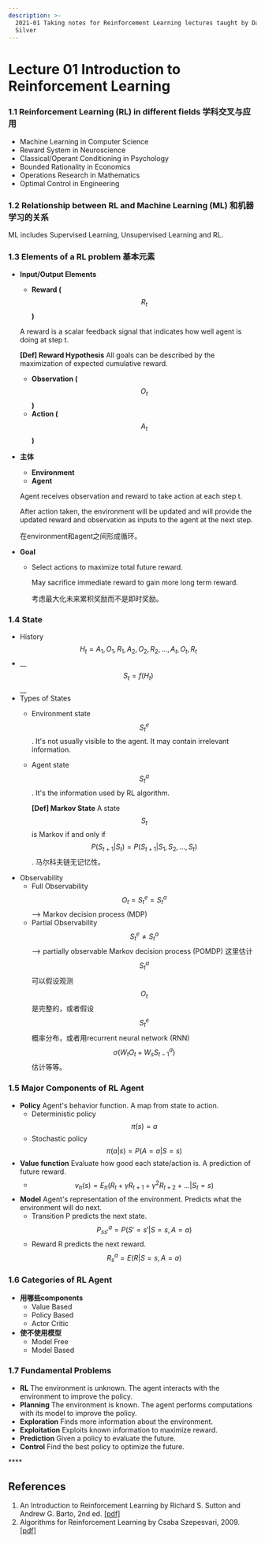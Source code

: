 ```yaml
---
description: >-
  2021-01 Taking notes for Reinforcement Learning lectures taught by David
  Silver
---
```


# Lecture 01 Introduction to Reinforcement Learning

### 1.1 Reinforcement Learning \(RL\) in different fields 学科交叉与应用

* Machine Learning in Computer Science
* Reward System in Neuroscience
* Classical/Operant Conditioning in Psychology
* Bounded Rationality in Economics
* Operations Research in Mathematics
* Optimal Control in Engineering

### 1.2 Relationship between RL and Machine Learning \(ML\) 和机器学习的关系

ML includes Supervised Learning, Unsupervised Learning and RL.

### 1.3 Elements of a RL problem 基本元素

* **Input/Output Elements**

  * **Reward \(** $$R_t$$ **\)**

  A reward is a scalar feedback signal that indicates how well agent is doing at step t. 

  **\[Def\] Reward Hypothesis** All goals can be described by the maximization of expected cumulative reward.

  * **Observation \(** $$O_t$$ **\)**
  * **Action \(** $$A_t$$ **\)**

* **主体**

  * **Environment**
  * **Agent**

  Agent receives observation and reward to take action at each step t.

  After action taken, the environment will be updated and will provide the updated reward and observation as inputs to the agent at the next step.

  在environment和agent之间形成循环。

* **Goal**
  * Select actions to maximize total future reward.

    May sacrifice immediate reward to gain more long term reward. 

    考虑最大化未来累积奖励而不是即时奖励。

### **1.4 State**

* History $$H_t = A_1, O_1, R_1, A_2, O_2, R_2, ..., A_t, O_t, R_t$$ 
* \_\_$$S_t = f(H_t)$$ __
* Types of States
  * Environment state $$S^e_t$$ . It's not usually visible to the agent. It may contain irrelevant information. 
  * Agent state $$S^a_t$$ . It's the information used by RL algorithm.

    **\[Def\] Markov State** A state $$S_t$$ is Markov if and only if $$P(S_{t+1}|S_t) = P(S_{t+1}|S_1,S_2,...,S_t)$$. 马尔科夫链无记忆性。
* Observability
  * Full Observability $$O_t = S^e_t = S^a_t$$ --&gt; Markov decision process \(MDP\)
  * Partial Observability $$S^e_t \ne S^a_t$$ --&gt; partially observable Markov decision process \(POMDP\) 这里估计 $$S^a_t$$ 可以假设观测 $$O_t$$ 是完整的，或者假设 $$S^e_t$$ 概率分布，或者用recurrent neural network \(RNN\)  $$\sigma (W_tO_t+W_sS^a_{t-1})$$ 估计等等。

### 1.5 Major Components of RL Agent

* **Policy** Agent's behavior function. A map from state to action. 
  * Deterministic policy $$\pi (s) = a$$ 
  * Stochastic policy $$\pi (a|s) = P(A=a|S=s)$$ 
* **Value function** Evaluate how good each state/action is. A prediction of future reward.
  * $$v_\pi(s) = E_\pi (R_t + \gamma R_{t+1} + \gamma^2 R_{t+2} +...|S_t = s)$$ 
* **Model** Agent's representation of the environment. Predicts what the environment will do next.
  * Transition P predicts the next state. $$P^a_{ss'} = P(S'=s'|S=s, A=a)$$ 
  * Reward R predicts the next reward. $$R^a_s = E(R|S=s, A=a)$$ 

### 1.6 Categories of RL Agent

* **用哪些components**
  * Value Based
  * Policy Based
  * Actor Critic
* **使不使用模型**
  * Model Free
  * Model Based

### 1.7 Fundamental Problems

* **RL** The environment is unknown. The agent interacts with the environment to improve the policy.
* **Planning** The environment is known. The agent performs computations with its model to improve the policy.
* **Exploration** Finds more information about the environment.
* **Exploitation** Exploits known information to maximize reward.
* **Prediction** Given a policy to evaluate the future.
* **Control** Find the best policy to optimize the future.













\*\*\*\*

















## References

1. An Introduction to Reinforcement Learning by Richard S. Sutton and Andrew G. Barto, 2nd ed.  [\[pdf\]](http://www.andrew.cmu.edu/course/10-703/textbook/BartoSutton.pdf)
2. Algorithms for Reinforcement Learning by Csaba Szepesvari, 2009.  [\[pdf\]](https://sites.ualberta.ca/~szepesva/papers/RLAlgsInMDPs.pdf)

